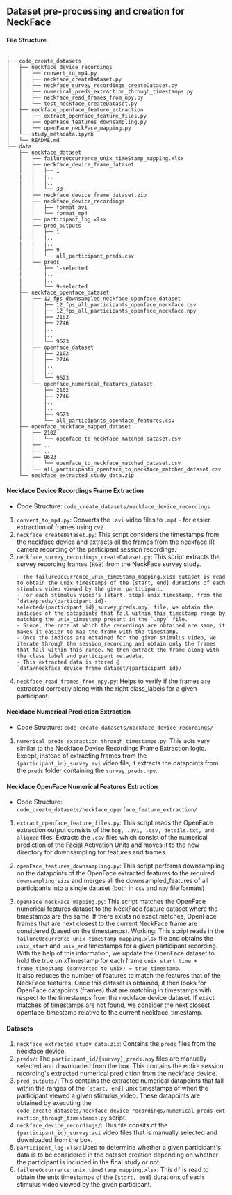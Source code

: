 ## Dataset pre-processing and creation for NeckFace
#### File Structure

```
.
├── code_create_datasets
│   ├── neckface_device_recordings
│   │   ├── convert_to_mp4.py
│   │   ├── neckface_createDataset.py
│   │   ├── neckface_survey_recordings_createDataset.py
│   │   ├── numerical_preds_extraction_through_timestamps.py
│   │   ├── neckface_read_frames_from_npy.py
│   │   └── test_neckface_createDataset.py
│   ├── neckface_openface_feature_extraction
│   │   ├── extract_openface_feature_files.py
│   │   ├── openFace_features_downsampling.py
│   │   └── openFace_neckFace_mapping.py
│   └── study_metadata.ipynb
│   └── README.md
└── data
    ├── neckface_dataset
    │   ├── failureOccurrence_unix_timeStamp_mapping.xlsx
    │   ├── neckface_device_frame_dataset
    │   │   ├── 1
    |   |   |..
    |   |   |..
    │   │   └── 30
    │   ├── neckface_device_frame_dataset.zip
    │   ├── neckface_device_recordings
    │   │   ├── format_avi
    │   │   └── format_mp4
    │   ├── participant_log.xlsx
    │   ├── pred_outputs
    │   │   ├── 1
    |   |   |..
    |   |   |..
    │   │   ├── 9
    │   │   └── all_participant_preds.csv
    │   └── preds
    │       ├── 1-selected
    |       |..
    |       |..
    │       └── 9-selected
    ├── neckface_openface_dataset
    │   ├── 12_fps_downsampled_neckface_openface_dataset
    │   │   ├── 12_fps_all_participants_openface_neckface.csv
    │   │   ├── 12_fps_all_participants_openface_neckface.npy
    │   │   ├── 2102
    │   │   ├── 2746
    │   │   │..
    │   │   │..
    │   │   └── 9623
    │   ├── openface_dataset
    │   │   ├── 2102
    │   │   ├── 2746
    │   │   │..
    │   │   │..
    │   │   └── 9623
    │   └── openface_numerical_features_dataset
    │       ├── 2102
    │       ├── 2746
    │       │..
    │       │..
    │       ├── 9623
    │       └── all_participants_openface_features.csv
    ├── openface_neckface_mapped_dataset
    │   ├── 2102
    │   │   └── openface_to_neckface_matched_dataset.csv
    │   ├── ..
    │   ├── ..
    │   ├── 9623
    │   │   └── openface_to_neckface_matched_dataset.csv
    │   └── all_participants_openface_to_neckface_matched_dataset.csv
    └── neckface_extracted_study_data.zip
```

#### Neckface Device Recordings Frame Extraction

- Code Structure: `code_create_datasets/neckface_device_recordings`

1. `convert_to_mp4.py`: Converts the `.avi` video files to `.mp4` - for easier extraction of frames using `cv2`
1. `neckface_createDataset.py`: This script considers the timestamps from the neckface device and extracts all the frames from the neckface IR camera recording of the participant session recordings.
1. `neckface_survey_recordings_createDataset.py`: This script extracts the survey recording frames `[RGB]` from the NeckFace survey study.
    ```
    - The failureOccurrence_unix_timeStamp_mapping.xlsx dataset is read to obtain the unix timestamps of the [start, end] durations of each stimulus video viewed by the given participant.
    - For each stimulus video's [start, stop] unix timestamp, from the `data/preds/{participant_id}-selected/{participant_id}_survey_preds.npy` file, we obtain the indicies of the datapoints that fall within this timestamp range by matching the unix_timestamp present in the `.npy` file.  
    - Since, the rate at which the recordings are obtained are same, it makes it easier to map the frame with the timestamp.  
    - Once the indices are obtained for the given stimulus video, we iterate through the session_recording and obtain only the frames that fall within this range. We then extract the frame along with the class_label and participant metadata.  
    - This extracted data is stored @ `data/neckface_device_frame_dataset/{participant_id}/`
    ```
1. `neckface_read_frames_from_npy.py`: Helps to verify if the frames are extracted correctly along with the right class_labels for a given participant.

#### Neckface Numerical Prediction Extraction

- Code Structure: `code_create_datasets/neckface_device_recordings/`

1. `numerical_preds_extraction_through_timestamps.py`: This acts very similar to the Neckface Device Recordings Frame Extraction logic. Except, instead of extracting frames from the `{participant_id}_survey.avi` video file, it extracts the datapoints from the `preds` folder containing the `survey_preds.npy`.


#### Neckface OpenFace Numerical Features Extraction

- Code Structure: `code_create_datasets/neckface_openface_feature_extraction/`

1. `extract_openface_feature_files.py`: This script reads the OpenFace extraction output consists of the `hog, .avi, .csv, details.txt, and aligned` files. Extracts the `.csv` files which consist of the numerical prediction of the Facial Activation Units and moves it to the new directory for downsampling for features and frames.

1. `openFace_features_downsampling.py`: This script performs downsampling on the datapoints of the OpenFace extracted features to the required `downsampling_size` and merges all the downsampled_features of all participants into a single dataset (both in `csv` and `npy` file formats)

1. `openFace_neckFace_mapping.py`: This script matches the OpenFace numerical features dataset to the NeckFace feature dataset where the timestamps are the same. If there exists no exact matches, OpenFace frames that are next closest to the current NeckFace frame are considered (based on the timestamps).
Working:
This script reads in the `failureOccurrence_unix_timeStamp_mapping.xlsx` file and obtains the `unix_start` and `unix_end` timestamps for a given participant recording. With the help of this information, we update the OpenFace dataset to hold the true unixTimestamp for each frame `unix_start_time + frame_timestamp (converted to unix) = true_timestamp`.  
It also reduces the number of features to match the features that of the NeckFace features. Once this dataset is obtained, it then looks for OpenFace datapoints (frames) that are matching in timestamps with respect to the timestamps from the neckface device dataset.  If exact matches of timestamps are not found, we consider the next closest openface_timestamp relative to the current neckface_timestamp.

#### Datasets

1. `neckface_extracted_study_data.zip`: Contains the `preds` files from the neckface device.
1. `preds/`: The `participant_id/{survey}_preds.npy` files are manually selected and downloaded from the box. This contains the entire session recording's extracted numerical predicition from the neckface device.
1. `pred_outputs/`: This contains the extracted numerical datapoints that fall within the ranges of the `[start, end]` unix timestamps of when the participant viewed a given stimulus_video. These datapoints are obtained by executing the `code_create_datasets/neckface_device_recordings/numerical_preds_extraction_through_timestamps.py` script.
1. `neckface_device_recordings/`: This file consits of the `{participant_id}_survey.avi` video files that is manually selected and downloaded from the box.
1. `participant_log.xlsx`: Used to determine whether a given participant's data is to be considered in the dataset creation depending on whether the participant is included in the final study or not.
1. `failureOccurrence_unix_timeStamp_mapping.xlsx`: This `df` is read to obtain the unix timestamps of the `[start, end]` durations of each stimulus video viewed by the given participant.